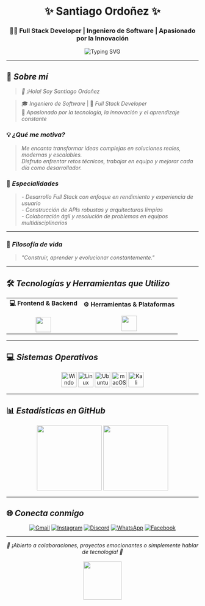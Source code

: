 <!-- Encabezado animado -->
<h1 align="center">✨ Santiago Ordoñez ✨</h1>
<h3 align="center">👨‍💻 Full Stack Developer | Ingeniero de Software | Apasionado por la Innovación</h3>

<p align="center">
  <img src="https://readme-typing-svg.demolab.com?font=Source+Code+Pro&size=22&duration=3000&pause=1000&color=00F0FF&center=true&vCenter=true&width=800&lines=Full+Stack+Developer+%F0%9F%94%A5;Fan+de+React+y+Django+%F0%9F%93%96;Siempre+aprendiendo+y+construyendo+%F0%9F%92%AA" alt="Typing SVG" />
</p>

---

## 🧠 *Sobre mí*

> *👋 ¡Hola! Soy Santiago Ordoñez*

> 🎓 *Ingeniero de Software* | 🧩 *Full Stack Developer*  
> 🚀 *Apasionado por la tecnología, la innovación y el aprendizaje constante*

### 💡 *¿Qué me motiva?*

> *Me encanta transformar ideas complejas en soluciones reales, modernas y escalables.  
Disfruto enfrentar retos técnicos, trabajar en equipo y mejorar cada día como desarrollador.*

### 🧩 *Especialidades*

> *- Desarrollo Full Stack con enfoque en rendimiento y experiencia de usuario*  
> *- Construcción de APIs robustas y arquitecturas limpias*  
> *- Colaboración ágil y resolución de problemas en equipos multidisciplinarios*

---

### 💬 *Filosofía de vida*

> *"Construir, aprender y evolucionar constantemente."*

---

## 🛠️ *Tecnologías y Herramientas que Utilizo*

<div align="center">

<table>
  <tr>
    <td align="center">
      <strong>💻 Frontend & Backend</strong><br><br>
      <img src="https://skillicons.dev/icons?i=html,css,js,react,nodejs,django,python&theme=light" height="40" />
    </td>
    <td align="center">
      <strong>⚙️ Herramientas & Plataformas</strong><br><br>
      <img src="https://skillicons.dev/icons?i=git,github,vscode,figma,arduino,postman&theme=light" height="40" />
    </td>
  </tr>
</table>

</div>

---

## 💻 *Sistemas Operativos*

<p align="center">
  <img src="https://skillicons.dev/icons?i=windows&theme=light" height="40" alt="Windows" />
  <img src="https://skillicons.dev/icons?i=linux&theme=light" height="40" alt="Linux" />
  <img src="https://skillicons.dev/icons?i=ubuntu&theme=light" height="40" alt="Ubuntu" />
  <img src="https://cdn.jsdelivr.net/gh/devicons/devicon/icons/apple/apple-original.svg" height="40" alt="macOS" />
  <img src="https://upload.wikimedia.org/wikipedia/commons/2/2b/Kali-dragon-icon.svg" height="40" alt="Kali Linux" />
</p>

---

## 📊 *Estadísticas en GitHub*

<p align="center">
  <img src="https://github-readme-stats.vercel.app/api?username=santiian&show_icons=true&theme=react&hide_border=true&rank_icon=github&custom_title=GitHub+Stats&locale=es&icon_color=00FFFF" height="170" />
  <img src="https://github-readme-stats.vercel.app/api/top-langs/?username=santiian&layout=compact&theme=react&hide_border=true&langs_count=6&card_width=300&locale=es" height="170" />
</p>

---

## 🌐 *Conecta conmigo*

<div align="center">

[![Gmail](https://img.shields.io/badge/Gmail-D14836?style=for-the-badge&logo=gmail&logoColor=white)](mailto:santi.ordonez.dev@gmail.com)
[![Instagram](https://img.shields.io/badge/Instagram-E4405F?style=for-the-badge&logo=instagram&logoColor=white)](https://instagram.com/santi.dev)
[![Discord](https://img.shields.io/badge/Discord-5865F2?style=for-the-badge&logo=discord&logoColor=white)](https://discord.com/users/tu_id_aquí)
[![WhatsApp](https://img.shields.io/badge/WhatsApp-25D366?style=for-the-badge&logo=whatsapp&logoColor=white)](https://wa.me/573001234567)
[![Facebook](https://img.shields.io/badge/Facebook-1877F2?style=for-the-badge&logo=facebook&logoColor=white)](https://facebook.com/tu_usuario)

</div>

---

<p align="center">
  <i>🤝 ¡Abierto a colaboraciones, proyectos emocionantes o simplemente hablar de tecnología! 🚀</i><br><br>
  <img src="https://media.giphy.com/media/L8K62iTDkzGX6/giphy.gif" height="100" />
</p>
